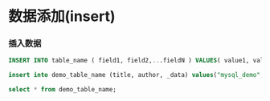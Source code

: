 # 数据添加(insert)

### 插入数据

```sql
INSERT INTO table_name ( field1, field2,...fieldN ) VALUES( value1, value2,...valueN );
```

```sql
insert into demo_table_name (title, author, _data) values("mysql_demo", "mysql教程", NOW());
```

```sql
select * from demo_table_name;
```
